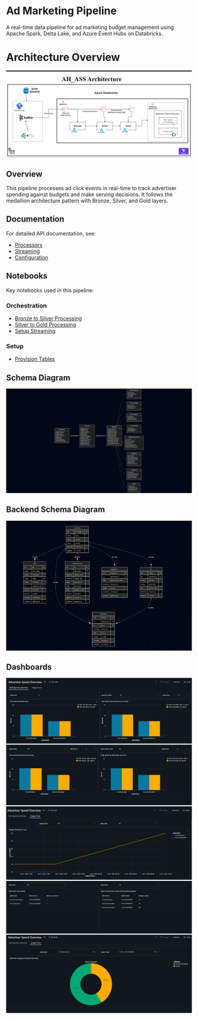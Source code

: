 # Ad Marketing Pipeline

A real-time data pipeline for ad marketing budget management using Apache Spark, Delta Lake, and Azure Event Hubs on Databricks.


# Architecture Overview
![Ad Marketing Pipeline Architecture](assets/AH-Page-1.drawio.png)

## Overview

This pipeline processes ad click events in real-time to track advertiser spending against budgets and make serving decisions. It follows the medallion architecture pattern with Bronze, Silver, and Gold layers.

## Documentation

For detailed API documentation, see:

- [Processors](api-reference/processors.md)
- [Streaming](api-reference/streaming.md)
- [Configuration](api-reference/config.md)

## Notebooks

Key notebooks used in this pipeline:

### Orchestration
- [Bronze to Silver Processing](api-reference/run_bronze_to_silver.md)
- [Silver to Gold Processing](api-reference/run_silver_to_gold.md)
- [Setup Streaming](api-reference/setup_streaming.md)

### Setup
- [Provision Tables](api-reference/provision_tables.md)

## Schema Diagram

![Schema](assets/schema.png)

## Backend Schema Diagram

![Schema](assets/backendschema.png)

## Dashboards
![Dashboards](assets/dashboard1.png)
![Dashboards](assets/dashboard2.png)
![Dashboards](assets/dashboard3.png)
![Dashboards](assets/dashboard4.png)
![Dashboards](assets/dashboard5.png)


